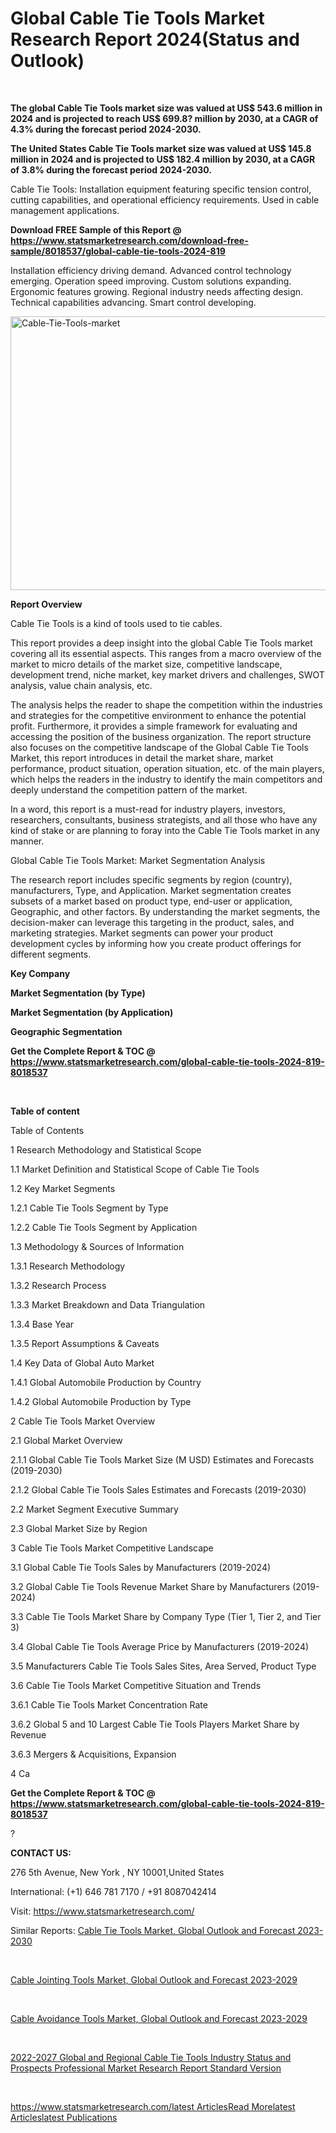 <h1>Global Cable Tie Tools Market Research Report 2024(Status and Outlook)</h1><br/><p><strong>The global Cable Tie Tools market size was valued at US$ 543.6 million in 2024 and is projected to reach US$ 699.8? million by 2030, at a <strong>CAGR</strong> of 4.3% during the forecast period 2024-2030.</strong></p>
 
 
 
 <p><strong>The United States Cable Tie Tools market size was valued at US$ 145.8 million in 2024 and is projected to US$ 182.4 million by 2030, at a <strong>CAGR</strong> of 3.8% during the forecast period 2024-2030.</strong></p>
 
 
 
 <p>Cable Tie Tools: Installation equipment featuring specific tension control, cutting capabilities, and operational efficiency requirements. Used in cable management applications.</p>
 
 
 
 <p><strong>Download FREE Sample of this Report @ <a href="https://www.statsmarketresearch.com/download-free-sample/8018537/global-cable-tie-tools-2024-819">https://www.statsmarketresearch.com/download-free-sample/8018537/global-cable-tie-tools-2024-819</a></strong></p>
 
 
 
 <p>Installation efficiency driving demand. Advanced control technology emerging. Operation speed improving. Custom solutions expanding. Ergonomic features growing. Regional industry needs affecting design. Technical capabilities advancing. Smart control developing.</p>
 
 
 
 <p><img alt="Cable-Tie-Tools-market" src="https://www.grandresearchstore.com/assets/report-images/Cable_Tie_Tools_market.png" style="width: 730px; height: 438px;" /></p>
 
 
 
 <p><strong>Report Overview</strong></p>
 
 
 
 <p>Cable Tie Tools is a kind of tools used to tie cables.</p>
 
 
 
 <p>This report provides a deep insight into the global Cable Tie Tools market covering all its essential aspects. This ranges from a macro overview of the market to micro details of the market size, competitive landscape, development trend, niche market, key market drivers and challenges, SWOT analysis, value chain analysis, etc.</p>
 
 
 
 <p>The analysis helps the reader to shape the competition within the industries and strategies for the competitive environment to enhance the potential profit. Furthermore, it provides a simple framework for evaluating and accessing the position of the business organization. The report structure also focuses on the competitive landscape of the Global Cable Tie Tools Market, this report introduces in detail the market share, market performance, product situation, operation situation, etc. of the main players, which helps the readers in the industry to identify the main competitors and deeply understand the competition pattern of the market.</p>
 
 
 
 <p>In a word, this report is a must-read for industry players, investors, researchers, consultants, business strategists, and all those who have any kind of stake or are planning to foray into the Cable Tie Tools market in any manner.</p>
 
 
 
 <p>Global Cable Tie Tools Market: Market Segmentation Analysis</p>
 
 
 
 <p>The research report includes specific segments by region (country), manufacturers, Type, and Application. Market segmentation creates subsets of a market based on product type, end-user or application, Geographic, and other factors. By understanding the market segments, the decision-maker can leverage this targeting in the product, sales, and marketing strategies. Market segments can power your product development cycles by informing how you create product offerings for different segments.</p>
 
 
 
 <p><strong>Key Company</strong></p>
 
 
 
 <p><strong>Market Segmentation (by Type)</strong></p>
 
 
 
 <p><strong>Market Segmentation (<strong>by Application</strong>)</strong></p>
 
 
 
 <p><strong>Geographic Segmentation</strong></p>
 
 
 
 <div><b>Get the Complete Report & TOC @ <a href="https://www.statsmarketresearch.com/global-cable-tie-tools-2024-819-8018537">https://www.statsmarketresearch.com/global-cable-tie-tools-2024-819-8018537</a></b></div>
 
 
 
 <p><br />
 
 <b>Table of content</b></p>
 
 
 
 <p>Table of Contents<br />
 
 1 Research Methodology and Statistical Scope<br />
 
 1.1 Market Definition and Statistical Scope of Cable Tie Tools<br />
 
 1.2 Key Market Segments<br />
 
 1.2.1 Cable Tie Tools Segment by Type<br />
 
 1.2.2 Cable Tie Tools Segment by Application<br />
 
 1.3 Methodology & Sources of Information<br />
 
 1.3.1 Research Methodology<br />
 
 1.3.2 Research Process<br />
 
 1.3.3 Market Breakdown and Data Triangulation<br />
 
 1.3.4 Base Year<br />
 
 1.3.5 Report Assumptions & Caveats<br />
 
 1.4 Key Data of Global Auto Market<br />
 
 1.4.1 Global Automobile Production by Country<br />
 
 1.4.2 Global Automobile Production by Type<br />
 
 2 Cable Tie Tools Market Overview<br />
 
 2.1 Global Market Overview<br />
 
 2.1.1 Global Cable Tie Tools Market Size (M USD) Estimates and Forecasts (2019-2030)<br />
 
 2.1.2 Global Cable Tie Tools Sales Estimates and Forecasts (2019-2030)<br />
 
 2.2 Market Segment Executive Summary<br />
 
 2.3 Global Market Size by Region<br />
 
 3 Cable Tie Tools Market Competitive Landscape<br />
 
 3.1 Global Cable Tie Tools Sales by Manufacturers (2019-2024)<br />
 
 3.2 Global Cable Tie Tools Revenue Market Share by Manufacturers (2019-2024)<br />
 
 3.3 Cable Tie Tools Market Share by Company Type (Tier 1, Tier 2, and Tier 3)<br />
 
 3.4 Global Cable Tie Tools Average Price by Manufacturers (2019-2024)<br />
 
 3.5 Manufacturers Cable Tie Tools Sales Sites, Area Served, Product Type<br />
 
 3.6 Cable Tie Tools Market Competitive Situation and Trends<br />
 
 3.6.1 Cable Tie Tools Market Concentration Rate<br />
 
 3.6.2 Global 5 and 10 Largest Cable Tie Tools Players Market Share by Revenue<br />
 
 3.6.3 Mergers & Acquisitions, Expansion<br />
 
 4 Ca</p>
 
 
 
 <div><b>Get the Complete Report & TOC @ <a href="https://www.statsmarketresearch.com/global-cable-tie-tools-2024-819-8018537">https://www.statsmarketresearch.com/global-cable-tie-tools-2024-819-8018537</a></b></div>
 
 
 
 <p>? </p>
 
 
 
 <p><b>CONTACT US:</b><br />
 
 276 5th Avenue, New York , NY 10001,United States<br />
 
 International: (+1) 646 781 7170 / +91 8087042414<br />
 
 Visit: <a href="https://www.statsmarketresearch.com/">https://www.statsmarketresearch.com/</a><br />
 
 Similar Reports: <a href="https://www.statsmarketresearch.com/global-cable-tie-tools-2024-819-8018537">Cable Tie Tools Market, Global Outlook and Forecast 2023-2030</a><br />
 
 <br />
 
 <a href="https://www.statsmarketresearch.com/global-cable-tie-tools-2024-819-8018537">Cable Jointing Tools Market, Global Outlook and Forecast 2023-2029</a><br />
 
 <br />
 
 <a href="https://www.statsmarketresearch.com/global-cable-tie-tools-2024-819-8018537">Cable Avoidance Tools Market, Global Outlook and Forecast 2023-2029</a><br />
 
 <br />
 
 <a href="https://www.statsmarketresearch.com/global-cable-tie-tools-2024-819-8018537">2022-2027 Global and Regional Cable Tie Tools Industry Status and Prospects Professional Market Research Report Standard Version</a><br />
 
 <br />
 
 <a href="https://gyeongbokgung.com">https://www.statsmarketresearch.com/</a><a href="https://hallyeomaritime.com">latest Articles</a><a href="https://jingwansa.com">Read More</a><a href="https://nguoiviet.jp/">latest Articles</a><a href="https://www.intelmarketresearch.com/">latest Publications</a></p>